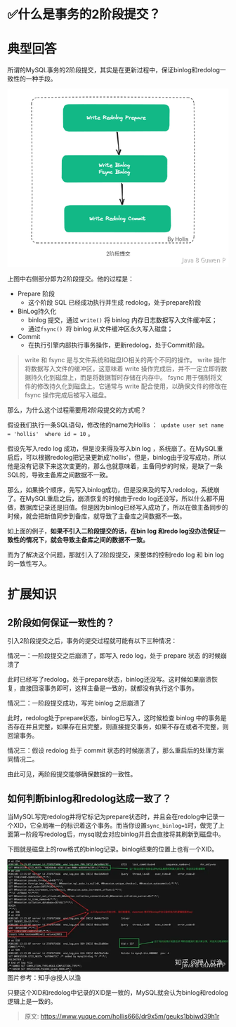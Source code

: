 # ✅什么是事务的2阶段提交？


# 典型回答

所谓的MySQL事务的2阶段提交，其实是在更新过程中，保证binlog和redolog一致性的一种手段。

![image.png](./img/uAb1OMVwy9ZdhHDB/1692967297757-6f21cd6f-ca3e-4bf9-b890-cb2e47ef9ec9-230329.png)

上图中右侧部分即为2阶段提交。他的过程是：

- Prepare 阶段
   - 这个阶段 SQL 已经成功执行并生成 redolog，处于prepare阶段
- BinLog持久化
   - binlog 提交，通过 `write()` 将 binlog 内存日志数据写入文件缓冲区；
   - 通过`fsync() `将 binlog 从文件缓冲区永久写入磁盘；
- Commit
   - 在执行引擎内部执行事务操作，更新redolog，处于Commit阶段。


> write 和 fsync 是与文件系统和磁盘IO相关的两个不同的操作。
> write 操作将数据写入文件的缓冲区，这意味着 write 操作完成后，并不一定立即将数据持久化到磁盘上，而是将数据暂时存储在内存中。
> fsync 用于强制将文件的修改持久化到磁盘上。它通常与 write 配合使用，以确保文件的修改在 fsync 操作完成后被写入磁盘。


那么，为什么这个过程需要用2阶段提交的方式呢？

假设我们执行一条SQL语句，修改他的name为Hollis ：` update user set name = 'hollis'  where id = 10` 。

假设先写入redo log 成功，但是没来得及写入bin log ，系统崩了。在MySQL重启后，可以根据redolog把记录更新成'hollis'，但是，binlog由于没写成功，所以他是没有记录下来这次变更的，那么也就意味着，主备同步的时候，是缺了一条SQL的，导致主备库之间数据不一致。

那么，如果换个顺序，先写入binlog成功，但是没来及的写入redolog，系统崩了。在MySQL重启之后，崩溃恢复的时候由于redo log还没写，所以什么都不用做，数据库记录还是旧值。但是因为binlog已经写入成功了，所以在做主备同步的时候，就会把新值同步到备库，就导致了主备库之间数据不一致。

如上面的例子，**如果不引入二阶段提交的话，在bin log 和redo log没办法保证一致性的情况下，就会导致主备库之间的数据不一致。**

而为了解决这个问题，那就引入了2阶段提交，来整体的控制redo log 和 bin log的一致性写入。


# 扩展知识


## 2阶段如何保证一致性的？

引入2阶段提交之后，事务的提交过程就可能有以下三种情况：

情况一：一阶段提交之后崩溃了，即写入 redo log，处于 prepare 状态 的时候崩溃了

此时已经写了redolog，处于prepare状态，binlog还没写。这时候如果崩溃恢复，直接回滚事务即可，这样主备是一致的，就都没有执行这个事务。

情况二：一阶段提交成功，写完 binlog 之后崩溃了

此时，redolog处于prepare状态，binlog已写入，这时候检查 binlog 中的事务是否存在并且完整，如果存在且完整，则直接提交事务，如果不存在或者不完整，则回滚事务。

情况三：假设 redolog 处于 commit 状态的时候崩溃了，那么重启后的处理方案同情况二。

由此可见，两阶段提交能够确保数据的一致性。

## 如何判断binlog和redolog达成一致了？

当MySQL写完redolog并将它标记为prepare状态时，并且会在redolog中记录一个XID，它全局唯一的标识着这个事务。而当你设置`sync_binlog=1`时，做完了上面第一阶段写redolog后，mysql就会对应binlog并且会直接将其刷新到磁盘中。

下图就是磁盘上的row格式的binlog记录。binlog结束的位置上也有一个XID。

![1692963784172-6c7f5bca-2bcc-416b-a08e-c215df58bd51.webp](./img/uAb1OMVwy9ZdhHDB/1692963784172-6c7f5bca-2bcc-416b-a08e-c215df58bd51-405870.webp)
图片参考：知乎@授人以渔 

只要这个XID和redolog中记录的XID是一致的，MySQL就会认为binlog和redolog逻辑上是一致的。




> 原文: <https://www.yuque.com/hollis666/dr9x5m/geuks1bbiwd39h1r>